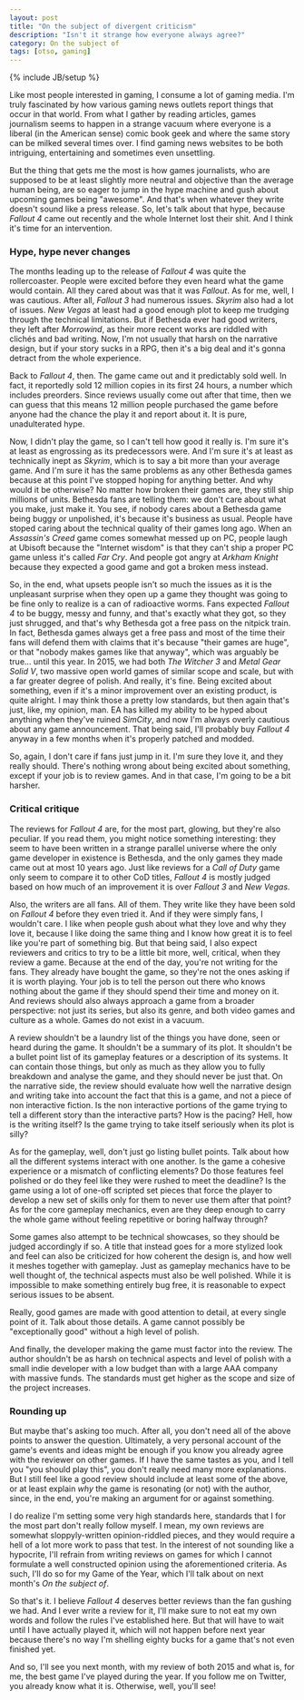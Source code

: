 ```yaml
---
layout: post
title: "On the subject of divergent criticism"
description: "Isn't it strange how everyone always agree?"
category: On the subject of
tags: [otso, gaming]
---
```

{% include JB/setup %}

Like most people interested in gaming, I consume a lot of gaming media. I'm truly fascinated by how various gaming news outlets report things that occur in that world. From what I gather by reading articles, games journalism seems to happen in a strange vacuum where everyone is a liberal (in the American sense) comic book geek and where the same story can be milked several times over. I find gaming news websites to be both intriguing, entertaining and sometimes even unsettling.

But the thing that gets me the most is how games journalists, who are supposed to be at least slightly more neutral and objective than the average human being, are so eager to jump in the hype machine and gush about upcoming games being "awesome". And that's when whatever they write doesn't sound like a press release. So, let's talk about that hype, because _Fallout 4_ came out recently and the whole Internet lost their shit. And I think it's time for an intervention.

<!-- more -->

### Hype, hype never changes

The months leading up to the release of _Fallout 4_ was quite the rollercoaster. People were excited before they even heard what the game would contain. All they cared about was that it was _Fallout_. As for me, well, I was cautious. After all, _Fallout 3_ had numerous issues. _Skyrim_ also had a lot of issues. _New Vegas_ at least had a good enough plot to keep me trudging through the technical limitations. But if Bethesda ever had good writers, they left after _Morrowind_, as their more recent works are riddled with clichés and bad writing. Now, I'm not usually that harsh on the narrative design, but if your story sucks in a RPG, then it's a big deal and it's gonna detract from the whole experience.

Back to _Fallout 4_, then. The game came out and it predictably sold well. In fact, it reportedly sold 12 million copies in its first 24 hours, a number which includes preorders. Since reviews usually come out after that time, then we can guess that this means 12 million people purchased the game before anyone had the chance the play it and report about it. It is pure, unadulterated hype. 

Now, I didn't play the game, so I can't tell how good it really is. I'm sure it's at least as engrossing as its predecessors were. And I'm sure it's at least as technically inept as _Skyrim_, which is to say a bit more than your average game. And I'm sure it has the same problems as any other Bethesda games because at this point I've stopped hoping for anything better. And why would it be otherwise? No matter how broken their games are, they still ship millions of units. Bethesda fans are telling them: we don't care about what you make, just make it. You see, if nobody cares about a Bethesda game being buggy or unpolished, it's because it's business as usual. People have stoped caring about the technical quality of their games long ago. When an _Assassin's Creed_ game comes somewhat messed up on PC, people laugh at Ubisoft because the "Internet wisdom" is that they can't ship a proper PC game unless it's called _Far Cry_. And people got angry at _Arkham Knight_ because they expected a good game and got a broken mess instead. 

So, in the end, what upsets people isn't so much the issues as it is the unpleasant surprise when they open up a game they thought was going to be fine only to realize is a can of radioactive worms. Fans expected _Fallout 4_ to be buggy, messy and funny, and that's exactly what they got, so they just shrugged, and that's why Bethesda got a free pass on the nitpick train. In fact, Bethesda games always get a free pass and most of the time their fans will defend them with claims that it's because "their games are huge", or that "nobody makes games like that anyway", which was arguably be true... until this year. In 2015, we had both _The Witcher 3_ and _Metal Gear Solid V_, two massive open world games of similar scope and scale, but with a far greater degree of polish. And really, it's fine. Being excited about something, even if it's a minor improvement over an existing product, is quite alright. I may think those a pretty low standards, but then again that's just, like, my opinion, man. EA has killed my ability to be hyped about anything when they've ruined _SimCity_, and now I'm always overly cautious about any game announcement. That being said, I'll probably buy _Fallout 4_ anyway in a few months when it's properly patched and modded.

So, again, I don't care if fans just jump in it. I'm sure they love it, and they really should. There's nothing wrong about being excited about something, except if your job is to review games. And in that case, I'm going to be a bit harsher.

### Critical critique

The reviews for _Fallout 4_ are, for the most part, glowing, but they're also peculiar. If you read them, you might notice something interesting: they seem to have been written in a strange parallel universe where the only game developer in existence is Bethesda, and the only games they made came out at most 10 years ago. Just like reviews for a _Call of Duty_ game only seem to compare it to other CoD titles, _Fallout 4_ is mostly judged based on how much of an improvement it is over _Fallout 3_ and _New Vegas_. 

Also, the writers are all fans. All of them. They write like they have been sold on _Fallout 4_ before they even tried it. And if they were simply fans, I wouldn't care. I like when people gush about what they love and why they love it, because I like doing the same thing and I know how great it is to feel like you're part of something big. But that being said, I also expect reviewers and critics to try to be a little bit more, well, critical, when they review a game. Because at the end of the day, you're not writing for the fans. They already have bought the game, so they're not the ones asking if it is worth playing. Your job is to tell the person out there who knows nothing about the game if they should spend their time and money on it. And reviews should also always approach a game from a broader perspective: not just its series, but also its genre, and both video games and culture as a whole. Games do not exist in a vacuum.

A review shouldn't be a laundry list of the things you have done, seen or heard during the game. It shouldn't be a summary of its plot. It shouldn't be a bullet point list of its gameplay features or a description of its systems. It can contain those things, but only as much as they allow you to fully breakdown and analyse the game, and they should never be just that. On the narrative side, the review should evaluate how well the narrative design and writing take into account the fact that this is a game, and not a piece of non interactive fiction. Is the non interactive portions of the game trying to tell a different story than the interactive parts? How is the pacing? Hell, how is the writing itself? Is the game trying to take itself seriously when its plot is silly?

As for the gameplay, well, don't just go listing bullet points. Talk about how all the different systems interact with one another. Is the game a cohesive experience or a mismatch of conflicting elements? Do those features feel polished or do they feel like they were rushed to meet the deadline? Is the game using a lot of one-off scripted set pieces that force the player to develop a new set of skills only for them to never use them after that point? As for the core gameplay mechanics, even are they deep enough to carry the whole game without feeling repetitive or boring halfway through?

Some games also attempt to be technical showcases, so they should be judged accordingly if so. A title that instead goes for a more stylized look and feel can also be criticized for how coherent the design is, and how well it meshes together with gameplay. Just as gameplay mechanics have to be well thought of, the technical aspects must also be well polished. While it is impossible to make something entirely bug free, it is reasonable to expect serious issues to be absent.

Really, good games are made with good attention to detail, at every single point of it. Talk about those details. A game cannot possibly be "exceptionally good" without a high level of polish.

And finally, the developer making the game must factor into the review. The author shouldn't be as harsh on technical aspects and level of polish with a small indie developer with a low budget than with a large AAA company with massive funds. The standards must get higher as the scope and size of the project increases.

### Rounding up

But maybe that's asking too much. After all, you don't need all of the above points to answer the question. Ultimately, a very personal account of the game's events and ideas might be enough if you know you already agree with the reviewer on other games. If I have the same tastes as you, and I tell you "you should play this", you don't really need many more explanations. But I still feel like a good review should include at least some of the above, or at least explain _why_ the game is resonating (or not) with the author, since, in the end, you're making an argument for or against something.

I do realize I'm setting some very high standards here, standards that I for the most part don't really follow myself. I mean, my own reviews are somewhat sloppyly-written opinion-riddled pieces, and they would require a hell of a lot more work to pass that test. In the interest of not sounding like a hypocrite, I'll refrain from writing reviews on games for which I cannot formulate a well constructed opinion using the aforementioned criteria. As such, I'll do so for my Game of the Year, which I'll talk about on next month's _On the subject of_.

So that's it. I believe _Fallout 4_ deserves better reviews than the fan gushing we had. And I ever write a review for it, I'll make sure to not eat my own words and follow the rules I've established here. But that will have to wait until I have actually played it, which will not happen before next year because there's no way I'm shelling eighty bucks for a game that's not even finished yet.

And so, I'll see you next month, with my review of both 2015 and what is, for me, the best game I've played during the year. If you follow me on Twitter, you already know what it is. Otherwise, well, you'll see!
